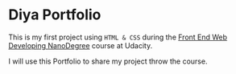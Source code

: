 # Diya Portfolio

This is my first project using `HTML & CSS` during the [Front End Web Developing NanoDegree](https://www.udacity.com/course/front-end-web-developer-nanodegree--nd001) course at Udacity.

I will use this Portfolio to share my project throw the course.
